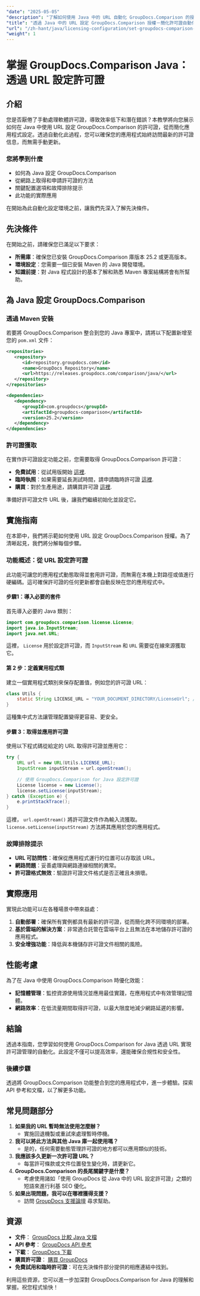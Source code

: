 ```yaml
---
"date": "2025-05-05"
"description": "了解如何使用 Java 中的 URL 自動化 GroupDocs.Comparison 的授權。簡化您的設定並確保許可證始終保持最新。"
"title": "透過 Java 中的 URL 設定 GroupDocs.Comparison 授權－簡化許可證自動化"
"url": "/zh-hant/java/licensing-configuration/set-groupdocs-comparison-license-url-java/"
"weight": 1
---
```


# 掌握 GroupDocs.Comparison Java：透過 URL 設定許可證

## 介紹

您是否厭倦了手動處理軟體許可證，導致效率低下和潛在錯誤？本教學將向您展示如何在 Java 中使用 URL 設定 GroupDocs.Comparison 的許可證，從而簡化應用程式設定。透過自動化此過程，您可以確保您的應用程式始終訪問最新的許可證信息，而無需手動更新。

### 您將學到什麼
- 如何為 Java 設定 GroupDocs.Comparison
- 從網路上取得和申請許可證的方法
- 關鍵配置選項和故障排除提示
- 此功能的實際應用

在開始為此自動化設定環境之前，讓我們先深入了解先決條件。

## 先決條件
在開始之前，請確保您已滿足以下要求：

- **所需庫**：確保您已安裝 GroupDocs.Comparison 庫版本 25.2 或更高版本。
- **環境設定**：您需要一個已安裝 Maven 的 Java 開發環境。
- **知識前提**：對 Java 程式設計的基本了解和熟悉 Maven 專案結構將會有所幫助。

## 為 Java 設定 GroupDocs.Comparison

### 透過 Maven 安裝
若要將 GroupDocs.Comparison 整合到您的 Java 專案中，請將以下配置新增至您的 `pom.xml` 文件：

```xml
<repositories>
   <repository>
      <id>repository.groupdocs.com</id>
      <name>GroupDocs Repository</name>
      <url>https://releases.groupdocs.com/comparison/java/</url>
   </repository>
</repositories>

<dependencies>
   <dependency>
      <groupId>com.groupdocs</groupId>
      <artifactId>groupdocs-comparison</artifactId>
      <version>25.2</version>
   </dependency>
</dependencies>
```

### 許可證獲取
在實作許可證設定功能之前，您需要取得 GroupDocs.Comparison 許可證：
- **免費試用**：從試用版開始 [這裡](https://releases。groupdocs.com/comparison/java/).
- **臨時執照**：如果需要延長測試時間，請申請臨時許可證 [這裡](https://purchase。groupdocs.com/temporary-license/).
- **購買**：對於生產用途，請購買許可證 [這裡](https://purchase。groupdocs.com/buy).

準備好許可證文件 URL 後，讓我們繼續初始化並設定它。

## 實施指南
在本節中，我們將示範如何使用 URL 設定 GroupDocs.Comparison 授權。為了清晰起見，我們將分解每個步驟。

### 功能概述：從 URL 設定許可證
此功能可讓您的應用程式動態取得並套用許可證，而無需在本機上對路徑或值進行硬編碼。這可確保許可證的任何更新都會自動反映在您的應用程式中。

#### 步驟1：導入必要的套件
首先導入必要的 Java 類別：

```java
import com.groupdocs.comparison.license.License;
import java.io.InputStream;
import java.net.URL;
```
這裡， `License` 用於設定許可證，而 `InputStream` 和 `URL` 需要從在線來源獲取它。

#### 第 2 步：定義實用程式類
建立一個實用程式類別來保存配置值，例如您的許可證 URL：

```java
class Utils {
    static String LICENSE_URL = "YOUR_DOCUMENT_DIRECTORY/LicenseUrl"; // 用實際許可證 URL 路徑替換
}
```
這種集中式方法讓管理配置變得更容易、更安全。

#### 步驟 3：取得並應用許可證
使用以下程式碼從給定的 URL 取得許可證並應用它：

```java
try {
    URL url = new URL(Utils.LICENSE_URL);
    InputStream inputStream = url.openStream();
    
    // 使用 GroupDocs.Comparison for Java 設定許可證
    License license = new License();
    license.setLicense(inputStream);
} catch (Exception e) {
    e.printStackTrace();
}
```
這裡， `url.openStream()` 將許可證文件作為輸入流獲取。 `license.setLicense(inputStream)` 方法將其應用於您的應用程式。

### 故障排除提示
- **URL 可訪問性**：確保從應用程式運行的位置可以存取該 URL。
- **網路問題**：妥善處理與網路連線相關的異常。
- **許可證格式無效**：驗證許可證文件格式是否正確且未損壞。

## 實際應用
實現此功能可以在各種場景中帶來益處：
1. **自動部署**：確保所有實例都具有最新的許可證，從而簡化跨不同環境的部署。
2. **基於雲端的解決方案**：非常適合託管在雲端平台上且無法在本地儲存許可證的應用程式。
3. **安全增強功能**：降低與本機儲存許可證文件相關的風險。

## 性能考慮
為了在 Java 中使用 GroupDocs.Comparison 時優化效能：
- **記憶體管理**：監控資源使用情況並應用最佳實踐，在應用程式中有效管理記憶體。
- **網路效率**：在低流量期間取得許可證，以最大限度地減少網路延遲的影響。

## 結論
透過本指南，您學習如何使用 GroupDocs.Comparison for Java 透過 URL 實現許可證管理的自動化。此設定不僅可以提高效率，還能確保合規性和安全性。

### 後續步驟
透過將 GroupDocs.Comparison 功能整合到您的應用程式中，進一步體驗。探索 API 參考和文檔，以了解更多功能。

## 常見問題部分
1. **如果我的 URL 暫時無法使用怎麼辦？**
   - 實施回退機製或重試來處理暫時停機。
2. **我可以將此方法與其他 Java 庫一起使用嗎？**
   - 是的，任何需要動態管理許可證的地方都可以應用類似的技術。
3. **我應該多久更新一次許可證 URL？**
   - 每當許可條款或文件位置發生變化時，請更新它。
4. **GroupDocs.Comparison 的長尾關鍵字是什麼？**
   - 考慮使用諸如「使用 GroupDocs 從 Java 中的 URL 設定許可證」之類的短語來進行利基 SEO 優化。
5. **如果出現問題，我可以在哪裡獲得支援？**
   - 訪問 [GroupDocs 支援論壇](https://forum.groupdocs.com/c/comparison) 尋求幫助。

## 資源
- **文件**： [GroupDocs 比較 Java 文檔](https://docs.groupdocs.com/comparison/java/)
- **API 參考**： [GroupDocs API 參考](https://reference.groupdocs.com/comparison/java/)
- **下載**： [GroupDocs 下載](https://releases.groupdocs.com/comparison/java/)
- **購買許可證**： [購買 GroupDocs](https://purchase.groupdocs.com/buy)
- **免費試用和臨時許可證**：可在先決條件部分提供的相應連結中找到。

利用這些資源，您可以進一步加深對 GroupDocs.Comparison for Java 的理解和掌握。祝您程式愉快！